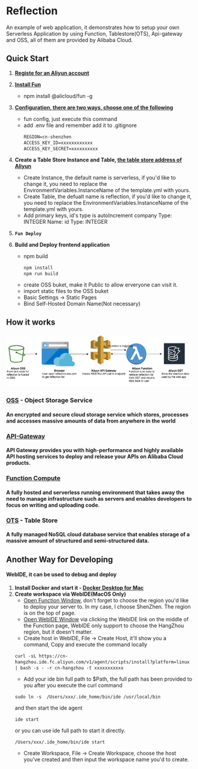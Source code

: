 # Reflection
An example of web application, it demonstrates how to setup your own Serverless Application by using Function, Tablestore(OTS), Api-gateway and OSS, all of them are provided by Alibaba Cloud.
## Quick Start

1. **[Registe for an Aliyun account](https://account.aliyun.com/register/register.htm)**

2. **[Install Fun](https://github.com/aliyun/fun/blob/master/docs/usage/installation-zh.md)**
    - npm install @alicloud/fun -g
3. **[Configuration, there are two ways, choose one of the following](https://github.com/aliyun/fun/blob/master/docs/usage/getting_started-zh.md#%E9%85%8D%E7%BD%AE)**
    - fun config, just execute this command
    - add .env file and remember add it to .gitignore
        ```ACCOUNT_ID=xxxxxxxx
        REGION=cn-shenzhen
        ACCESS_KEY_ID=xxxxxxxxxxxx
        ACCESS_KEY_SECRET=xxxxxxxxxx
        ```
4. **Create a Table Store Instance and Table, [the table store address of Aliyun](https://ots.console.aliyun.com)**
    - Create Instance, the default name is serverless, if you'd like to change it, you need to replace the EnvironmentVariables.InstanceName of the template.yml with yours.
    - Create Table, the defualt name is reflection, if you'd like to change it, you need to replace the EnvironmentVariables.InstanceName of the template.yml with yours.
    - Add primary keys, id's type is autoIncrement
            company
              Type: INTEGER
            Name: id
              Type: INTEGER
    
5. **`Fun Deploy`**
6. **Build and Deploy frontend application**
    - npm build
        ```cd frontend
        npm install
        npm run build
        ```
    - create OSS buket, make it Public to allow erveryone can visit it.
    - import static files to the OSS buket
    - Basic Settings -> Static Pages
    - Bind Self-Hosted Domain Name(Not necessary)

## How it works
### ![image](how-it-works.png)
### [OSS](https://www.alibabacloud.com/product/oss?spm=a3c0i.7911826.1160486.dproductb1.635214b3CJuhvB) - Object Storage Service
#### An encrypted and secure cloud storage service which stores, processes and accesses massive amounts of data from anywhere in the world
### [API-Gateway](https://www.alibabacloud.com/product/api-gateway?spm=a3c0i.7911826.1160486.dproducti2.635214b3YkXU9d)
#### API Gateway provides you with high-performance and highly available API hosting services to deploy and release your APIs on Alibaba Cloud products.
### [Function Compute](https://www.alibabacloud.com/products/function-compute)
#### A fully hosted and serverless running environment that takes away the need to manage infrastructure such as servers and enables developers to focus on writing and uploading code.
### [OTS](https://www.alibabacloud.com/product/table-store?spm=a3c0i.7911826.1160486.dproductb2.635214b3CJuhvB) - Table Store
#### A fully managed NoSQL cloud database service that enables storage of a massive amount of structured and semi-structured data.

## Another Way for Developing

#### WebIDE, it can be used to debug and deploy
1. **Install Docker and start it - [Docker Desktop for Mac](https://hub.docker.com/editions/community/docker-ce-desktop-mac)**
2. **Create workspace via WebIDE(MacOS Only)**
    - [Open Function Window](https://fc.console.aliyun.com/overview/cn-shenzhen), don't forget to choose the region you'd like to deploy your server to. In my case, I choose ShenZhen. The region is on the top of page.
    - [Open WebIDE Window](https://ide.fc.aliyun.com/cn-hangzhou) via clicking the WebIDE link on the middle of the Function page, WebIDE only support to choose the HangZhou region, but it doesn't matter.
    - Create host in WebIDE, File -> Create Host, it'll show you a command, Copy and execute the command locally
    ```
    curl -sL https://cn-hangzhou.ide.fc.aliyun.com/v1/agent/scripts/install?platform=linux | bash -s - -r cn-hangzhou -t xxxxxxxxxxx
    ```
    - Add your ide bin full path to $Path, the full path has been provided to you after you execute the curl command
    ```
    sudo ln -s  /Users/xxx/.ide_home/bin/ide /usr/local/bin
    ```
    and then start the ide agent
    ```
    ide start
    ```
    or you can use ide full path to start it directly.
    ```
    /Users/xxx/.ide_home/bin/ide start
    ```
    - Create Workspace, File -> Create Workspace, choose the host you've created and then input the workspace name you'd to create.
    
    
    

